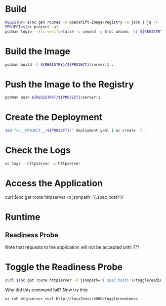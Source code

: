# Build
```bash
REGISTRY="$(oc get routes -n openshift-image-registry -o json | jq -r '.items[].spec | select(.to.name=="image-registry") | .host')"
PROJECT=$(oc project -q)
podman login --tls-verify=false -u unused -p $(oc whoami -t) ${REGISTRY}
```

# Build the Image
```bash
podman build -t ${REGISTRY}/${PROJECT}/server:1 .
```

# Push the Image to the Registry
```bash
podman push ${REGISTRY}/${PROJECT}/server:1
```

# Create the Deployment
```bash
sed "s/__PROJECT__/${PROJECT}/" deployment.yaml | oc create -f -
```

# Check the Logs
```bash
oc logs - httpserver -c httpserver

```
# Access the Application
curl $(oc get route httpserver -o jsonpath='{.spec.host}')/

# Runtime
## Readiness Probe
Note that requests to the application will not be accepted until ???

# Toggle the Readiness Probe
```bash
curl $(oc get route httpserver -o jsonpath='{.spec.host}')/togglereadiness
```
Why did this command fail?
Now try this:
```bash
oc rsh httpserver curl http://localhost:8080/togglereadiness
```

